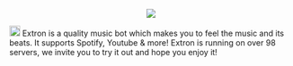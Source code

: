 <p align="center">
    <a href="https://extron.netlify.app" >
        <img align="center" src="https://extronbot.github.io/docs/icon-light.png">
    </a>
</p>

<img src="https://cdn.discordapp.com/emojis/1074412461677105152" width="19px" height="19px"> Extron is a quality music bot which makes you to feel the music and its beats. It supports Spotify, Youtube & more! Extron is running on over 98 servers, we invite you to try it out and hope you enjoy it!
